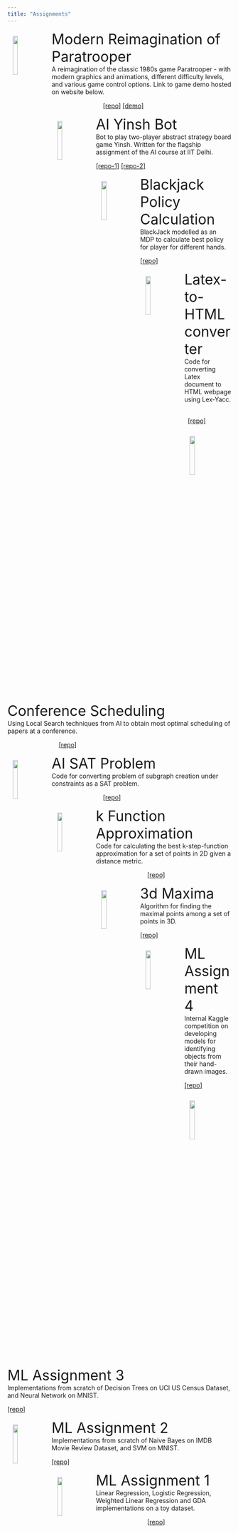 ```yaml
---
title: "Assignments"
--- 
```


<p>
<img src="../images/paratrooper-game.jpg" style="float: left; width: 15%; margin: 12px" >
<font size="+3"> Modern Reimagination of Paratrooper </font>
<br>
A reimagination of the classic 1980s game Paratrooper - with modern graphics and animations, different difficulty levels, and various game control options. Link to game demo hosted on website below.
</p>

&emsp; &emsp; &emsp; &emsp; &emsp; &emsp; &nbsp; [\[repo\]](https://github.com/sansiddhjain/paratrooper-game) [\[demo\]](https://sansiddhjain.github.io/game)


<p>
<img src="../images/yinsh.png" style="float: left; width: 15%; margin: 12px" >
<font size="+3"> AI Yinsh Bot </font>
<br>
Bot to play two-player abstract strategy board game Yinsh. Written for the flagship assignment of the AI course at IIT Delhi.
</p>

[\[repo-1\]](https://github.com/sansiddhjain/AI-yinsh-v1) [\[repo-2\]](https://github.com/sansiddhjain/AI-yinsh-v2)


<p>
<img src="../images/blackjack.jpeg" style="float: left; width: 15%; margin: 12px" >
<font size="+3"> Blackjack Policy Calculation </font>
<br>
BlackJack modelled as an MDP to calculate best policy for player for different hands.
</p>

[\[repo\]](https://github.com/sansiddhjain/AI-blackjack)

<p>
<img src="../images/latex-logo.png" style="float: left; width: 15%; margin: 12px" >
<font size="+3"> Latex-to-HTML converter </font>
<br>
Code for converting Latex document to HTML webpage using Lex-Yacc.
</p>

&emsp; &emsp; &emsp; &emsp; &emsp; &emsp; &nbsp; [\[repo\]](https://github.com/sansiddhjain/latex-to-html)

<p>
<img src="../images/hill-climbing.jpeg" style="float: left; width: 15%; margin: 12px" >
<font size="+3"> Conference Scheduling </font>
<br>
Using Local Search techniques from AI to obtain most optimal scheduling of papers at a conference.
</p>

&emsp; &emsp; &emsp; &emsp; &emsp; &emsp; &nbsp; [\[repo\]](https://github.com/sansiddhjain/AI-Local-Search)

<p>
<img src="../images/logic.png" style="float: left; width: 15%; margin: 12px" >
<font size="+3"> AI SAT Problem </font>
<br>
Code for converting problem of subgraph creation under constraints as a SAT problem.
</p>

&emsp; &emsp; &emsp; &emsp; &emsp; &emsp; &nbsp; [\[repo\]](https://github.com/sansiddhjain/AI-SAT-Solver)

<p>
<img src="../images/step-function.jpg" style="float: left; width: 15%; margin: 12px" >
<font size="+3"> k Function Approximation </font>
<br>
Code for calculating the best k-step-function approximation for a set of points in 2D given a distance metric.
</p>

&emsp; &emsp; &emsp; &emsp; &emsp; &emsp; &nbsp; [\[repo\]](https://github.com/sansiddhjain/k-function-approximation)

<p>
<img src="../images/maximal-points.png" style="float: left; width: 15%; margin: 12px" >
<font size="+3"> 3d Maxima </font>
<br>
Algorithm for finding the maximal points among a set of points in 3D.
</p>

[\[repo\]](https://github.com/sansiddhjain/3d-maxima)

<p>
<img src="../images/kaggle-logo-2.png" style="float: left; width: 15%; margin: 12px" >
<font size="+3"> ML Assignment 4 </font>
<br>
Internal Kaggle competition on developing models for identifying objects from their hand-drawn images.
</p>

[\[repo\]](https://github.com/sansiddhjain/ML-assgn-4)

<p>
<img src="../images/mnist.png" style="float: left; width: 15%; margin: 12px" >
<font size="+3"> ML Assignment 3 </font>
<br>
Implementations from scratch of Decision Trees on UCI US Census Dataset, and Neural Network on MNIST.
</p>

[\[repo\]](https://github.com/sansiddhjain/ML-assgn-3)

<p>
<img src="../images/machine-learning.jpeg" style="float: left; width: 15%; margin: 12px" >
<font size="+3"> ML Assignment 2 </font>
<br>
Implementations from scratch of Naive Bayes on IMDB Movie Review Dataset, and SVM on MNIST.
</p>

[\[repo\]](https://github.com/sansiddhjain/ML-assgn-2)

<p>
<img src="../images/logistic-regression.png" style="float: left; width: 15%; margin: 12px" >
<font size="+3"> ML Assignment 1 </font>
<br>
Linear Regression, Logistic Regression, Weighted Linear Regression and GDA implementations on a toy dataset.
</p>

&emsp; &emsp; &emsp; &emsp; &emsp; &emsp; &nbsp; [\[repo\]](https://github.com/sansiddhjain/ML-assgn-1)


